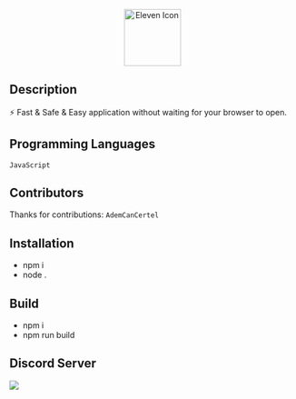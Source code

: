 <p align="center">
  <img width="100" src="https://github.com/elevenvac/elevenvac/blob/master/Eleven_icon_higer_black.png?raw=true" alt="Eleven Icon">
</p>

## Description
⚡ Fast & Safe & Easy application without waiting for your browser to open.

## Programming Languages
`JavaScript`

## Contributors
Thanks for contributions: `AdemCanCertel`

## Installation
- npm i
- node .

## Build
- npm i 
- npm run build

## Discord Server
<a href="https://discord.gg/P578T3aYbj"><img src="http://invidget.switchblade.xyz/HWjPAAs9d3"/></a>
